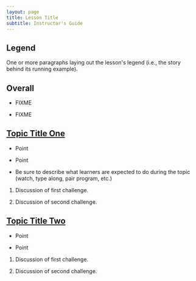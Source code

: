 ```yaml
---
layout: page
title: Lesson Title
subtitle: Instructor's Guide
---
```

## Legend

One or more paragraphs laying out the lesson's legend (i.e., the story
behind its running example).

## Overall

*   FIXME

*   FIXME

## [Topic Title One](01-one.html)

* Point

* Point

* Be sure to describe what learners are expected to do during the
  topic (watch, type along, pair program, etc.)

1.  Discussion of first challenge.

2.  Discussion of second challenge.

## [Topic Title Two](02-two.html)

* Point

* Point

1.  Discussion of first challenge.

2.  Discussion of second challenge.
